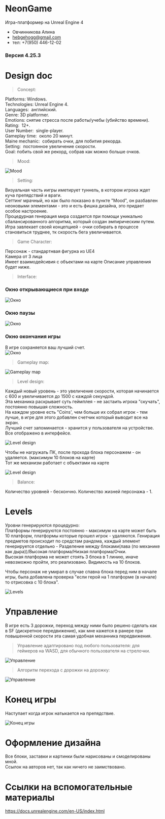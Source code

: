 # NeonGame
Игра-платформер на Unreal Engine 4
- Овчинникова Алина 
- hebgehogg@gmail.com
- тел: +7(950) 446-12-02

### Версия 4.25.3


# Design doc

> Concept: 

Platforms: Windows.  
Technologies: Unreal Engine 4.  
Languages:  английский.  
Genre: 3D platformer.  
Emotions: снятие стресса после работы/учебы (убийство времени).  
Rating:  12+.  
User Number:  single-player.  
Gameplay time:  около 20 минут.  
Maine mechanic:  собирать очки, для побития рекорда.  
Setting:  постоянное увеличение скорости.  
Goal: побить свой же рекорд, собрав как можно больше очков.  


> Mood: 

![Mood](https://github.com/hebgehogg/NeonGame/blob/main/photos/Visual%20references.jpg)


> Setting: 

Визуальная часть иигры иметирует туннель, в котором игрока ждет куча препядствий и враги.  
Сеттинг мрачный, но как было показано в пункте "Mood", он разбавлен неоновыми элементами - это и есть фишка дизайна, это придает особое настроение.  
Процедурная генерация мира создается при помощи уникально сбалансированного алгоритма, который создан эмпирическим путем.
Игра завлекает своей концепцией - очки собирать в процессе становиться труднее, тк скорость бега увеличивается.  


> Game Character: 

Персонаж - стандартнвая фигурка из UE4  
Камера от 3 лица  
Имеет взаимодейсивия с объектами на карте
Описание управления будет ниже.


> Interface: 

### Окно открывающиеся при входе  

![Окно](https://github.com/hebgehogg/NeonGame/blob/main/photos/StartGame.png)

### Окно паузы  

![Окно](https://github.com/hebgehogg/NeonGame/blob/main/photos/Paused.png)

### Окно окончания игры  

В игре сохраняется ваш лучший счет.  
![Окно](https://github.com/hebgehogg/NeonGame/blob/main/photos/GameOver.png)


> Gameplay map: 

![Gameplay map](https://github.com/hebgehogg/NeonGame/blob/main/photos/Gameplay%20map.jpg)


> Level design: 

Каждый новый уровень - это увеличение скорости, которая начинается с 600 и увеличивается до 1500 с каждой секундой.  
Эта механика раскрывает суть геймплея - не застаить игрока "скучать", постоянно повышая сложность.  
На каждом уровне есть "Coins', чем больше их собрал игрок - тем лучше, в игре для этого добавлен счетчик который выводит все на экран.  
Лучший счет запоминается - хранится у пользователя на устройстве.  
Все отображено в интерфейсе.  

![Level design](https://github.com/hebgehogg/NeonGame/blob/main/photos/LevelDesign.png)

Чтобы не нагружать ПК, после прохода блока персонажем - он удаляется. (максимум 10  блоков на карте)  
Тот же механизм работает с объектами на карте  

![Level design](https://github.com/hebgehogg/NeonGame/blob/main/photos/Destroy.png)


> Balance:

Количество уровней - бескончно. 
Количество жизней персонажа - 1.

# Levels
Уровни генерируются процедурно:  
Платформы генерируются постоянно - максимум на карте может быть 10 платформ, платформы которые прошел игрок - удаляются.
Генирация предметов происходит по средстам рандома, каждый элемент генерируется отдельно - Разделение между блоками(лава (по механике как дыра))/Высокая платформа/Низкая платформа/Очки.  
Высокая платформа не может стоять 3 блока в 1 линию, иначе невозможно пройти, это реализовано.
Видимость на 10 блоков.

Чтобы персонаж не умирал в случае спавна блока перед ним в начале игры, была добавлена проверка "если герой на 1 платформе (в начале) то отрисовка с 10 блока".  

![Levels](https://github.com/hebgehogg/NeonGame/blob/main/photos/%D0%9F%D1%80%D0%B5%D0%B4%D0%BC%D0%B5%D1%82%D1%8B.png)

# Управление

В игре есть 3 дорожки, переход между ними было решено сделать как в SF (дискретное передвижение), как мне кажется в ранере при повышенной скорости эта самая удобная механника передвижения.  

> Управление адаптировано под любого пользователя: для геймеров на WASD, для обычного пользователя на стрелочки.

![Управление](https://github.com/hebgehogg/NeonGame/blob/main/photos/management.jpg)

> Алгоритм перехода с дорожки на дорожку:

![Управление](https://github.com/hebgehogg/NeonGame/blob/main/photos/%D0%A3%D0%BF%D1%80%D0%B0%D0%B2%D0%BB%D0%B5%D0%BD%D0%B8%D0%B5.png)


# Конец игры 

Наступает когда игрок натыкается на препядствие.

![Конец игры ](https://github.com/hebgehogg/NeonGame/blob/main/photos/%D0%A1%D0%BC%D0%B5%D1%80%D1%82%D1%8C.png)


# Оформление дизайна

Все блоки, заставки и картинки были нарисованы и смоделированы мной.  
Ссылок на авторов нет, так как ничего не заимствовано.  

# Ссылки на вспомогательные материалы

https://docs.unrealengine.com/en-US/index.html


